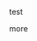 [//]: # (  )
[//]: # ( This is not really a copyright, but it will be replaced by the real copyright. )
[//]: # (  )
test

more
